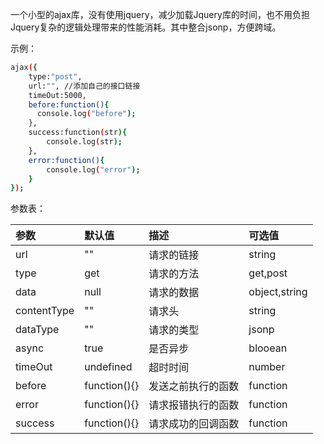 一个小型的ajax库，没有使用jquery，减少加载Jquery库的时间，也不用负担Jquery复杂的逻辑处理带来的性能消耗。其中整合jsonp，方便跨域。

示例：

```bash
ajax({
    type:"post",
    url:"", //添加自己的接口链接
    timeOut:5000,
    before:function(){
      console.log("before");  
    },
    success:function(str){
        console.log(str);
    },
    error:function(){
        console.log("error");
    }
});
```

参数表：

| 参数 | 默认值 | 描述 | 可选值 |
|:----|:----|:----|:----|
| url | "" | 请求的链接 | string |
| type | get | 请求的方法 | get,post |
| data | null | 请求的数据 | object,string |
| contentType | "" | 请求头 | string |
| dataType | "" | 请求的类型 | jsonp |
| async | true | 是否异步 | blooean |
| timeOut | undefined | 超时时间 | number |
| before | function(){} | 发送之前执行的函数 | function |
| error | function(){} | 请求报错执行的函数 | function |
| success | function(){} | 请求成功的回调函数 | function |